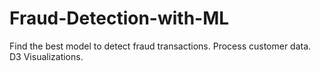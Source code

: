 # Fraud-Detection-with-ML
Find the best model to detect fraud transactions. Process customer data. D3 Visualizations.
